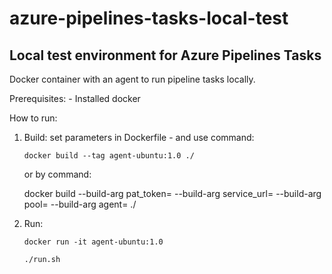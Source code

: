 # azure-pipelines-tasks-local-test
## Local test environment for Azure Pipelines Tasks

Docker container with an agent to run pipeline tasks locally.

Prerequisites:
    - Installed docker

How to run:
1. Build: set parameters in Dockerfile - and use command:

    `docker build --tag agent-ubuntu:1.0 ./`
       
   or by command:

	  docker build --build-arg pat_token=<pat token> --build-arg service_url=<service url> --build-arg pool=<pool> --build-arg agent=<agent> ./

2. Run:

	  `docker run -it agent-ubuntu:1.0`
    
	  `./run.sh`


